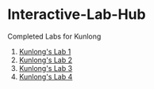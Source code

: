 # Interactive-Lab-Hub

Completed Labs for Kunlong

1. [Kunlong's Lab 1](//github.com/Kunlong1994/IDD_20Fall-Lab1)
2. [Kunlong's Lab 2](//github.com/Kunlong1994/-Interactive-Lab-Hub/tree/master/Lab2)
3. [Kunlong's Lab 3](//github.com/Kunlong1994/lab3/blob/master/Lab-03.md)
4. [Kunlong's Lab 4](//github.com/Kunlong1994/lab3/blob/master/Lab-04.md)
